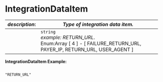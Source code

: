 
# IntegrationDataItem

| *description*:   | *Type of integration data item.*|
|----|----|
|    |  ``` string ```  <br/>  *example: RETURN_URL*.  <br/> Enum:Array [ 4 ] - [ FAILURE_RETURN_URL, PAYER_IP, RETURN_URL, USER_AGENT ]|

**IntegrationDataItem Example:**

```{r} 

"RETURN_URL"

```
